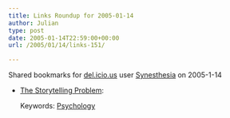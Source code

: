 ```yaml
---
title: Links Roundup for 2005-01-14
author: Julian
type: post
date: 2005-01-14T22:59:00+00:00
url: /2005/01/14/links-151/

---
```

Shared bookmarks for [del.icio.us][1] user  [Synesthesia][2] on 2005-1-14

  * [The Storytelling Problem][3]:
   
    Keywords: [Psychology][4]

 [1]: http://del.icio.us/
 [2]: http://del.icio.us/synesthesia
 [3]: http://www.elearningpost.com/archives/007025.asp "http://www.elearningpost.com/archives/007025.asp"
 [4]: http://del.icio.us/synesthesia/Psychology